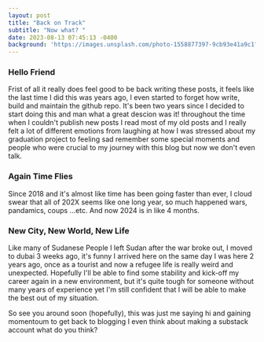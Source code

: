```yaml
---
layout: post
title: "Back on Track"
subtitle: "Now what? "
date: 2023-08-13 07:45:13 -0400
background: 'https://images.unsplash.com/photo-1558877397-9cb93e41a9c1?ixlib=rb-4.0.3&ixid=MnwxMjA3fDB8MHxwaG90by1wYWdlfHx8fGVufDB8fHx8&auto=format&fit=crop&w=2069&q=80'
---
```

### Hello Friend
Frist of all it really does feel good to be back writing these posts, it feels like the last time I did this was years ago, I even started to forget how write, build and maintain the github repo. It's been two years since I decided to start doing this and man what a great descion was it! throughout the time when I couldn't publish new posts I read most of my old posts and I really felt a lot of different emotions from laughing at how I was stressed about my graduation project to feeling sad remember some special moments and people who were crucial to my journey with this blog but now we don't even talk.

### Again Time Flies
Since 2018 and it's almost like time has been going faster than ever, I cloud swear that all of 202X seems like one long year, so much happened wars, pandamics, coups ...etc. And now 2024 is in like 4 months. 

### New City, New World, New Life
Like many of Sudanese People I left Sudan after the war broke out, I moved to dubai 3 weeks ago, it's funny I arrived here on the same day I was here 2 years ago, once as a tourist and now a refugee life is really weird and unexpected.
Hopefully I'll be able to find some stability and kick-off my career again in a new environment, but it's quite tough for someone without many years of experience yet I'm still confident that I will be able to make the best out of my situation.

So see you around soon (hopefully), this was just me saying hi and gaining momentoum to get back to blogging I even think about making a substack account what do you think?